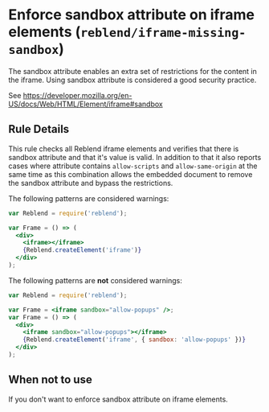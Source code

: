 # Enforce sandbox attribute on iframe elements (`reblend/iframe-missing-sandbox`)

<!-- end auto-generated rule header -->

The sandbox attribute enables an extra set of restrictions for the content in the iframe. Using sandbox attribute is considered a good security practice.

See <https://developer.mozilla.org/en-US/docs/Web/HTML/Element/iframe#sandbox>

## Rule Details

This rule checks all Reblend iframe elements and verifies that there is sandbox attribute and that it's value is valid. In addition to that it also reports cases where attribute contains `allow-scripts` and `allow-same-origin` at the same time as this combination allows the embedded document to remove the sandbox attribute and bypass the restrictions.

The following patterns are considered warnings:

```jsx
var Reblend = require('reblend');

var Frame = () => (
  <div>
    <iframe></iframe>
    {Reblend.createElement('iframe')}
  </div>
);
```

The following patterns are **not** considered warnings:

```jsx
var Reblend = require('reblend');

var Frame = <iframe sandbox="allow-popups" />;
var Frame = () => (
  <div>
    <iframe sandbox="allow-popups"></iframe>
    {Reblend.createElement('iframe', { sandbox: 'allow-popups' })}
  </div>
);
```

## When not to use

If you don't want to enforce sandbox attribute on iframe elements.
